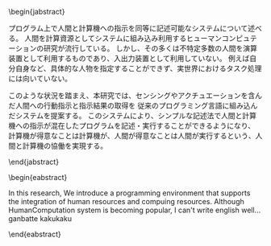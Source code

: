 <!-- % ■ アブストラクトの出力 ■
%	◆書式：
%		begin{jabstract}〜end{jabstract}	：日本語のアブストラクト
%		begin{eabstract}〜end{eabstract}	：英語のアブストラクト
%		※ 不要ならばコマンドごと消せば出力されない。 -->


<!--
- プログラム上で人間と計算機への指示を同じように記述可能なシステムについて述べる。
- 人間を計算資源としてシステムに組み込み利用するヒューマンコンピュテーションの研究が流行している。
- しかし、その多くは人間を演算装置として利用するものであり、入出力装置として利用していない。
- また、例えば自分自身など、具体的な人を指定することができず、実世界におけるタスクの処理などには向いていない。
- 本研究では、センシングやアクチュエーションを含んだ人間への行動指示と指示結果の取得の仕組みを
- 従来のプログラミング言語に組み込んだシステムを提案する。
- よりシンプルな記述法で、人間と計算機への指示が混ざったプログラムを記述・実行することができる。
- このシステムによって、世の中に存在する様々な処理を
- 計算機が得意なことは計算機が、人間が得意なことは人間が実行するというより効率的な人間と計算機の共生を実現する。
-->


<!-- % 日本語のアブストラクト -->
\begin{jabstract}
<!-- 
本研究では、人間と計算機の処理を融合させることを目的とした新しいプログラミング環境を提案する。
近年、人間を計算資源としてシステムに組み込み利用するヒューマンコンピュテーションの研究が流行している。
これらの研究においては、不特定の人間の知能を利用するものであり、

具体的には、人間への指示を記述可能にするプログラミングライブラリであるBabascript、
人間とプログラムのインタフェースとして機能するBabascript Agent、
仲介サーバとして機能するNode-Lindaから構成されるBabascriptプログラミング環境を提案する。
このプログラミング環境によって、 -->

プログラム上で人間と計算機への指示を同等に記述可能なシステムについて述べる。
人間を計算資源としてシステムに組み込み利用するヒューマンコンピュテーションの研究が流行している。
しかし、その多くは不特定多数の人間を演算装置として利用するものであり、入出力装置として利用していない。
例えば自分自身など、具体的な人物を指定することができず、実世界におけるタスク処理には向いていない。

このような状況を踏まえ、本研究では、センシングやアクチュエーションを含んだ人間への行動指示と指示結果の取得を
従来のプログラミング言語に組み込んだシステムを提案する。
このシステムにより、シンプルな記述法で人間と計算機への指示が混在したプログラムを記述・実行することができるようになり、
計算機が得意なことは計算機が、人間が得意なことは人間が実行するという、人間と計算機の協働を実現する。

\end{jabstract}



<!-- % 英語のアブストラクト -->
\begin{eabstract}

In this research, We introduce a programming environment that supports the integration of human resources and compuing resources.
Although HumanComputation system is becoming popular,
I can't write english well...
ganbatte kakukaku

\end{eabstract}
